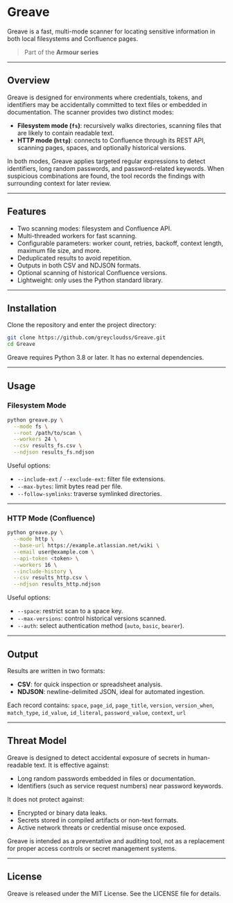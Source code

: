 # Greave

Greave is a fast, multi-mode scanner for locating sensitive information in both local filesystems and Confluence pages.

>Part of the **Armour series**  

---

## Overview

Greave is designed for environments where credentials, tokens, and identifiers may be accidentally committed to text files or embedded in documentation.
The scanner provides two distinct modes:

* **Filesystem mode (`fs`)**: recursively walks directories, scanning files that are likely to contain readable text.
* **HTTP mode (`http`)**: connects to Confluence through its REST API, scanning pages, spaces, and optionally historical versions.

In both modes, Greave applies targeted regular expressions to detect identifiers, long random passwords, and password-related keywords. When suspicious combinations are found, the tool records the findings with surrounding context for later review.

---

## Features

* Two scanning modes: filesystem and Confluence API.
* Multi-threaded workers for fast scanning.
* Configurable parameters: worker count, retries, backoff, context length, maximum file size, and more.
* Deduplicated results to avoid repetition.
* Outputs in both CSV and NDJSON formats.
* Optional scanning of historical Confluence versions.
* Lightweight: only uses the Python standard library.

---

## Installation

Clone the repository and enter the project directory:

```bash
git clone https://github.com/greycloudss/Greave.git
cd Greave
```

Greave requires Python 3.8 or later. It has no external dependencies.

---

## Usage

### Filesystem Mode

```bash
python greave.py \
  --mode fs \
  --root /path/to/scan \
  --workers 24 \
  --csv results_fs.csv \
  --ndjson results_fs.ndjson
```

Useful options:

* `--include-ext` / `--exclude-ext`: filter file extensions.
* `--max-bytes`: limit bytes read per file.
* `--follow-symlinks`: traverse symlinked directories.

---

### HTTP Mode (Confluence)

```bash
python greave.py \
  --mode http \
  --base-url https://example.atlassian.net/wiki \
  --email user@example.com \
  --api-token <token> \
  --workers 16 \
  --include-history \
  --csv results_http.csv \
  --ndjson results_http.ndjson
```

Useful options:

* `--space`: restrict scan to a space key.
* `--max-versions`: control historical versions scanned.
* `--auth`: select authentication method (`auto`, `basic`, `bearer`).

---

## Output

Results are written in two formats:

* **CSV**: for quick inspection or spreadsheet analysis.
* **NDJSON**: newline-delimited JSON, ideal for automated ingestion.

Each record contains:
`space`, `page_id`, `page_title`, `version`, `version_when`,
`match_type`, `id_value`, `id_literal`, `password_value`,
`context`, `url`

---

## Threat Model

Greave is designed to detect accidental exposure of secrets in human-readable text. It is effective against:

* Long random passwords embedded in files or documentation.
* Identifiers (such as service request numbers) near password keywords.

It does not protect against:

* Encrypted or binary data leaks.
* Secrets stored in compiled artifacts or non-text formats.
* Active network threats or credential misuse once exposed.

Greave is intended as a preventative and auditing tool, not as a replacement for proper access controls or secret management systems.

---

## License

Greave is released under the MIT License. See the LICENSE file for details.
